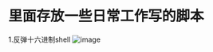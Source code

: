 # 里面存放一些日常工作写的脚本
1.反弹十六进制shell
![image](https://user-images.githubusercontent.com/46781023/162383844-7514d48d-7193-4793-a401-0df51d316540.png)
